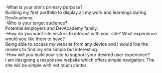 -What is your site's primary purpose?<br>
    Building my first portfolio to display all my work and learnings during DevAcademy.<br>
-Who is your target audience?<br>
    Potential employers and DevAcademy family.<br>
-How do you want site visitors to interact with your site? What experience would you like them to have?<br>
    Being able to access my website from any device and I would like the readers to find my site simple but interesting.   
-How will you build your site to support your desired user experience?<br>
    I am designing a responsive website which offers simple navigation.
    The site will be simple with not much clutter.